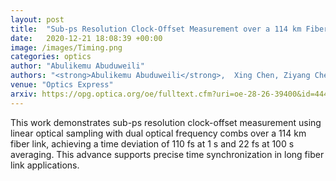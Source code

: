 ```yaml
---
layout: post
title:  "Sub-ps Resolution Clock-Offset Measurement over a 114 km Fiber Link using Linear Optical Sampling"
date:   2020-12-21 18:08:39 +00:00
image: /images/Timing.png
categories: optics
author: "Abulikemu Abuduweili"
authors: "<strong>Abulikemu Abuduweili</strong>,  Xing Chen, Ziyang Chen, Fei Meng, Teng Wu, Hong Guo, Zhigang Zhang"
venue: "Optics Express"
arxiv: https://opg.optica.org/oe/fulltext.cfm?uri=oe-28-26-39400&id=444753
---
```


This work demonstrates sub-ps resolution clock-offset measurement using linear optical sampling with dual optical frequency combs over a 114 km fiber link, achieving a time deviation of 110 fs at 1 s and 22 fs at 100 s averaging. This advance supports precise time synchronization in long fiber link applications.